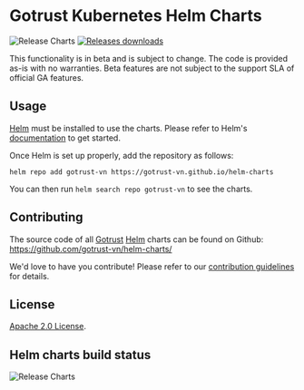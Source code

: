 # Gotrust Kubernetes Helm Charts

![Release Charts](https://github.com/gotrust-vn/helm-charts/workflows/Release%20Charts/badge.svg?branch=master) [![Releases downloads](https://img.shields.io/github/downloads/gotrust-vn/helm-charts/total.svg)](https://github.com/prometheus-community/helm-charts/releases)

This functionality is in beta and is subject to change. The code is provided as-is with no warranties. Beta features are not subject to the support SLA of official GA features.

## Usage

[Helm](https://helm.sh) must be installed to use the charts.
Please refer to Helm's [documentation](https://helm.sh/docs/) to get started.

Once Helm is set up properly, add the repository as follows:

```console
helm repo add gotrust-vn https://gotrust-vn.github.io/helm-charts
```

You can then run `helm search repo gotrust-vn` to see the charts.

## Contributing

The source code of all [Gotrust](https://gotrust.vn) [Helm](https://helm.sh) charts can be found on Github: <https://github.com/gotrust-vn/helm-charts/>

<!-- Keep full URL links to repo files because this README syncs from main to gh-pages.  -->
We'd love to have you contribute! Please refer to our [contribution guidelines](https://github.com/gotrust-vn/helm-charts/blob/main/CONTRIBUTING.md) for details.

## License

<!-- Keep full URL links to repo files because this README syncs from main to gh-pages.  -->
[Apache 2.0 License](https://github.com/gotrust-vn/helm-charts/blob/main/LICENSE).

## Helm charts build status

![Release Charts](https://github.com/gotrust-vn/helm-charts/workflows/Release%20Charts/badge.svg?branch=main)
